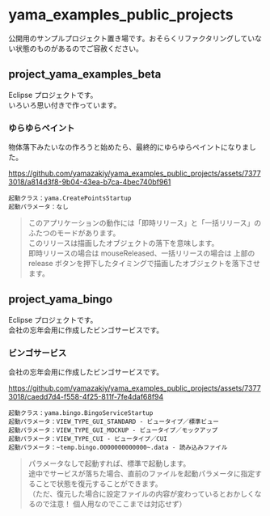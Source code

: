 # yama_examples_public_projects
公開用のサンプルプロジェクト置き場です。おそらくリファクタリングしていない状態のものがあるのでご容赦ください。


## project_yama_examples_beta
Eclipse プロジェクトです。<br>
いろいろ思い付きで作っています。


### ゆらゆらペイント
物体落下みたいなの作ろうと始めたら、最終的にゆらゆらペイントになりました。<br>

https://github.com/yamazakiy/yama_examples_public_projects/assets/73773018/a814d3f8-9b04-43ea-b7ca-4bec740bf961

```
起動クラス：yama.CreatePointsStartup
起動パラメータ：なし
```
> このアプリケーションの動作には「即時リリース」と「一括リリース」のふたつのモードがあります。<br>
> このリリースは描画したオブジェクトの落下を意味します。<br>
> 即時リリースの場合は mouseReleased、一括リリースの場合は 上部の release ボタンを押下したタイミングで描画したオブジェクトを落下させます。<br>

## project_yama_bingo
Eclipse プロジェクトです。<br>
会社の忘年会用に作成したビンゴサービスです。


### ビンゴサービス
会社の忘年会用に作成したビンゴサービスです。<br>

https://github.com/yamazakiy/yama_examples_public_projects/assets/73773018/caedd7d4-f558-4f25-811f-7fe4daf68f94

```
起動クラス：yama.bingo.BingoServiceStartup
起動パラメータ：VIEW_TYPE_GUI_STANDARD - ビュータイプ／標準ビュー
起動パラメータ：VIEW_TYPE_GUI_MOCKUP - ビュータイプ／モックアップ
起動パラメータ：VIEW_TYPE_CUI - ビュータイプ／CUI
起動パラメータ：~temp.bingo.0000000000000~.data - 読み込みファイル
```
> パラメータなしで起動すれば、標準で起動します。<br>
> 途中でサービスが落ちた場合、直前のファイルを起動パラメータに指定することで状態を復元することができます。<br>
> （ただ、復元した場合に設定ファイルの内容が変わっているとおかしくなるので注意！ 個人用なのでここまでは対応せず）<br>
